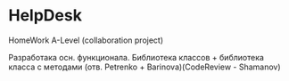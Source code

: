 # HelpDesk
HomeWork A-Level (collaboration project)

Разработака осн. функционала.
Библиотека классов + библиотека класса с методами
(отв. Petrenko + Barinova)(CodeReview - Shamanov)
